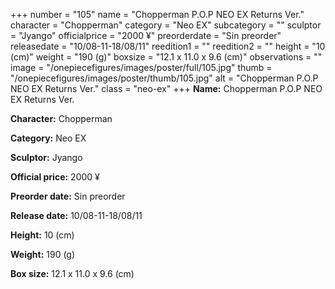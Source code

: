 +++
number = "105"
name = "Chopperman P.O.P NEO EX Returns Ver."
character = "Chopperman"
category = "Neo EX"
subcategory = ""
sculptor = "Jyango"
officialprice = "2000 ¥"
preorderdate = "Sin preorder"
releasedate = "10/08-11-18/08/11"
reedition1 = ""
reedition2 = ""
height = "10 (cm)"
weight = "190 (g)"
boxsize = "12.1 x 11.0 x 9.6 (cm)"
observations = ""
image = "/onepiecefigures/images/poster/full/105.jpg"
thumb = "/onepiecefigures/images/poster/thumb/105.jpg"
alt = "Chopperman P.O.P NEO EX Returns Ver."
class = "neo-ex"
+++
**Name:** Chopperman P.O.P NEO EX Returns Ver.

**Character:** Chopperman

**Category:** Neo EX 

**Sculptor:** Jyango

**Official price:** 2000 ¥

**Preorder date:** Sin preorder

**Release date:** 10/08-11-18/08/11

**Height:** 10 (cm)

**Weight:** 190 (g)

**Box size:** 12.1 x 11.0 x 9.6 (cm)
